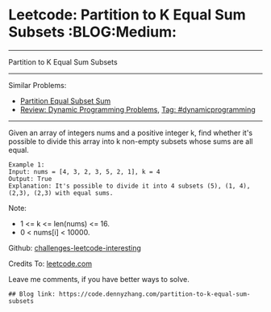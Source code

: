 # Leetcode: Partition to K Equal Sum Subsets     :BLOG:Medium:


---

Partition to K Equal Sum Subsets  

---

Similar Problems:  
-   [Partition Equal Subset Sum](https://code.dennyzhang.com/partition-equal-subset-sum)
-   [Review: Dynamic Programming Problems](https://code.dennyzhang.com/review-dynamicprogramming), [Tag: #dynamicprogramming](https://code.dennyzhang.com/tag/dynamicprogramming)

---

Given an array of integers nums and a positive integer k, find whether it's possible to divide this array into k non-empty subsets whose sums are all equal.  

    Example 1:
    Input: nums = [4, 3, 2, 3, 5, 2, 1], k = 4
    Output: True
    Explanation: It's possible to divide it into 4 subsets (5), (1, 4), (2,3), (2,3) with equal sums.

Note:  

-   1 <= k <= len(nums) <= 16.
-   0 < nums[i] < 10000.

Github: [challenges-leetcode-interesting](https://github.com/DennyZhang/challenges-leetcode-interesting/tree/master/partition-to-k-equal-sum-subsets)  

Credits To: [leetcode.com](https://leetcode.com/problems/partition-to-k-equal-sum-subsets/description/)  

Leave me comments, if you have better ways to solve.  

    ## Blog link: https://code.dennyzhang.com/partition-to-k-equal-sum-subsets